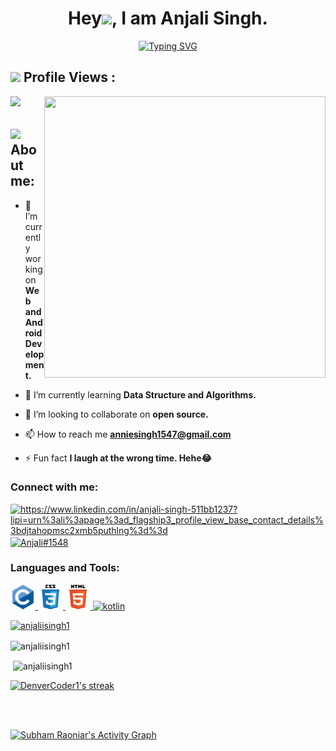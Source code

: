 <h1 align="center">Hey<img src="https://media.tenor.com/K8slKgV85mUAAAAC/cute-girl-waving-her-hand.gif" width="50">, I am Anjali Singh.</h1>
<!-- Typing SVG -->
<p align="center">
  <a align="center" href="https://git.io/typing-svg"><img src="https://readme-typing-svg.herokuapp.com?font=Bodoni&duration=2000&pause=800&width=435&lines=A+passionate+Competitive+Coder+from+India;a+self+motivated+speaker+and+a+developer.;" alt="Typing SVG" /></a>
</p>

## <img src="https://camo.githubusercontent.com/be37cdc8f930300096c506ad4574eaae977c48fbb2705cfcb92f4eeab8282c7a/68747470733a2f2f6d656469612e67697068792e636f6d2f6d656469612f56674344417a634b767352364f4d307557672f67697068792e676966" width="50"> Profile Views : 
  <img src="https://profile-counter.glitch.me/anjaliisingh1/count.svg" />
<img align="right" width="450" height="450" src="https://i.pinimg.com/originals/37/07/a4/3707a415afd4ea4ab7983e81154eaeec.gif"></a>

## <img src="https://i.pinimg.com/originals/bf/e4/ac/bfe4ac26b35943995b31cf7a96e81706.gif" width="50"> About me:


- 🔭 I’m currently working on **Web and Android Development.**

- 🌱 I’m currently learning **Data Structure and Algorithms.**

- 👯 I’m looking to collaborate on **open source.**

- 📫 How to reach me **anniesingh1547@gmail.com**

- ⚡ Fun fact **I laugh at the wrong time. Hehe😂**

<h3 align="left">Connect with me:</h3>
<p align="left">
<a href="https://linkedin.com/in/https://www.linkedin.com/in/anjali-singh-511bb1237?lipi=urn%3ali%3apage%3ad_flagship3_profile_view_base_contact_details%3bdjtahopmsc2xmb5puthlng%3d%3d" target="blank"><img align="center" src="https://raw.githubusercontent.com/rahuldkjain/github-profile-readme-generator/master/src/images/icons/Social/linked-in-alt.svg" alt="https://www.linkedin.com/in/anjali-singh-511bb1237?lipi=urn%3ali%3apage%3ad_flagship3_profile_view_base_contact_details%3bdjtahopmsc2xmb5puthlng%3d%3d" height="30" width="40" /></a>
<a href="https://discord.gg/Anjali#1548" target="blank"><img align="center" src="https://raw.githubusercontent.com/rahuldkjain/github-profile-readme-generator/master/src/images/icons/Social/discord.svg" alt="Anjali#1548" height="30" width="40" /></a>
</p>

<h3 align="left">Languages and Tools:</h3>
<p align="left"> <a href="https://www.cprogramming.com/" target="_blank" rel="noreferrer"> <img src="https://raw.githubusercontent.com/devicons/devicon/master/icons/c/c-original.svg" alt="c" width="40" height="40"/> </a> <a href="https://www.w3schools.com/css/" target="_blank" rel="noreferrer"> <img src="https://raw.githubusercontent.com/devicons/devicon/master/icons/css3/css3-original-wordmark.svg" alt="css3" width="40" height="40"/> </a> <a href="https://www.w3.org/html/" target="_blank" rel="noreferrer"> <img src="https://raw.githubusercontent.com/devicons/devicon/master/icons/html5/html5-original-wordmark.svg" alt="html5" width="40" height="40"/> </a> <a href="https://kotlinlang.org" target="_blank" rel="noreferrer"> <img src="https://www.vectorlogo.zone/logos/kotlinlang/kotlinlang-icon.svg" alt="kotlin" width="40" height="40"/> </a> </p>
<p align="left"> <a href="https://github.com/ryo-ma/github-profile-trophy"><img src="https://github-profile-trophy.vercel.app/?username=anjaliisingh1" alt="anjaliisingh1" /></a> </p>
<p><img align="center" src="https://github-readme-stats.vercel.app/api/top-langs?username=anjaliisingh1&show_icons=true&locale=en&layout=compact" alt="anjaliisingh1" /></p>
<p>&nbsp;<img align="center" src="https://github-readme-stats.vercel.app/api?username=anjaliisingh1&show_icons=true&locale=en" alt="anjaliisingh1" /></p>


<!--Streak-->
<p >
  <a href="https://github.com/DenverCoder1/github-readme-streak-stats">
    <img title="Streak Stats 🔥" alt="DenverCoder1's streak" src="https://github-readme-streak-stats.herokuapp.com/?user=anjaliisingh1&theme=black-ice&hide_border=true&stroke=0000&background=060A0CD0"/>
  </a>
</p>
<br/>
<br/>



<a href="https://github.com/anjaliisingh1/github-readme-activity-graph"><img alt="Subham Raoniar's Activity Graph" src="https://activity-graph.herokuapp.com/graph?username=anjaliisingh1&bg_color=0D1117&color=5BCDEC&line=5BCDEC&point=FFFFFF&hide_border=true" /></a>

<br/>
<br/>

